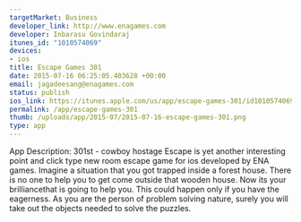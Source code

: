 ```yaml
--- 
targetMarket: Business
developer_link: http://www.enagames.com
developer: Inbarasu Govindaraj
itunes_id: "1010574069"
devices: 
- ios
title: Escape Games 301
date: 2015-07-16 06:25:05.403628 +00:00
email: jagadeesang@enagames.com
status: publish
ios_link: https://itunes.apple.com/us/app/escape-games-301/id1010574069?mt=8
permalink: /app/escape-games-301
thumb: /uploads/app/2015-07/2015-07-16-escape-games-301.png
type: app
---
```


App Description:
     301st - cowboy hostage Escape is yet another interesting point and click type new room escape game for ios developed by ENA games. Imagine a situation that you got trapped inside a forest house. There is no one to help you to get come outside that wooden house. Now its your brilliancethat is going to help you. This could happen only if you have the eagerness. As you are the person of problem solving nature, surely you will take out the objects needed to solve the puzzles.
